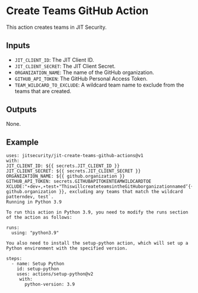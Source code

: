 # Create Teams GitHub Action

This action creates teams in JIT Security.

## Inputs

* `JIT_CLIENT_ID`: The JIT Client ID.
* `JIT_CLIENT_SECRET`: The JIT Client Secret.
* `ORGANIZATION_NAME`: The name of the GitHub organization.
* `GITHUB_API_TOKEN`: The GitHub Personal Access Token.
* `TEAM_WILDCARD_TO_EXCLUDE`: A wildcard team name to exclude from the teams that are created.

## Outputs

None.

## Example
```
uses: jitsecurity/jit-create-teams-github-actions@v1
with:
JIT_CLIENT_ID: ${{ secrets.JIT_CLIENT_ID }}
JIT_CLIENT_SECRET: ${{ secrets.JIT_CLIENT_SECRET }}
ORGANIZATION_NAME: ${{ github.organization }}
GITHUB_API_TOKEN: secrets.GITHUBA​PIT​OKENTEAMW​ILDCARDT​OE​XCLUDE:"∗dev∗,∗test∗"ThiswillcreateteamsintheGitHuborganizationnamed‘{{ github.organization }}, excluding any teams that match the wildcard patterndev, test`.
Running in Python 3.9

To run this action in Python 3.9, you need to modify the runs section of the action as follows:

runs:
  using: "python3.9"

You also need to install the setup-python action, which will set up a Python environment with the specified version.

steps:
  - name: Setup Python
    id: setup-python
    uses: actions/setup-python@v2
     with:
       python-version: 3.9
```